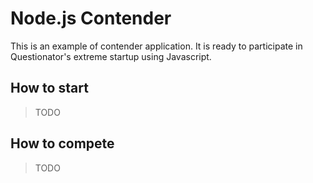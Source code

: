 # Node.js Contender

This is an example of contender application. 
It is ready to participate in Questionator's extreme startup using Javascript.

## How to start

> TODO

## How to compete

> TODO
